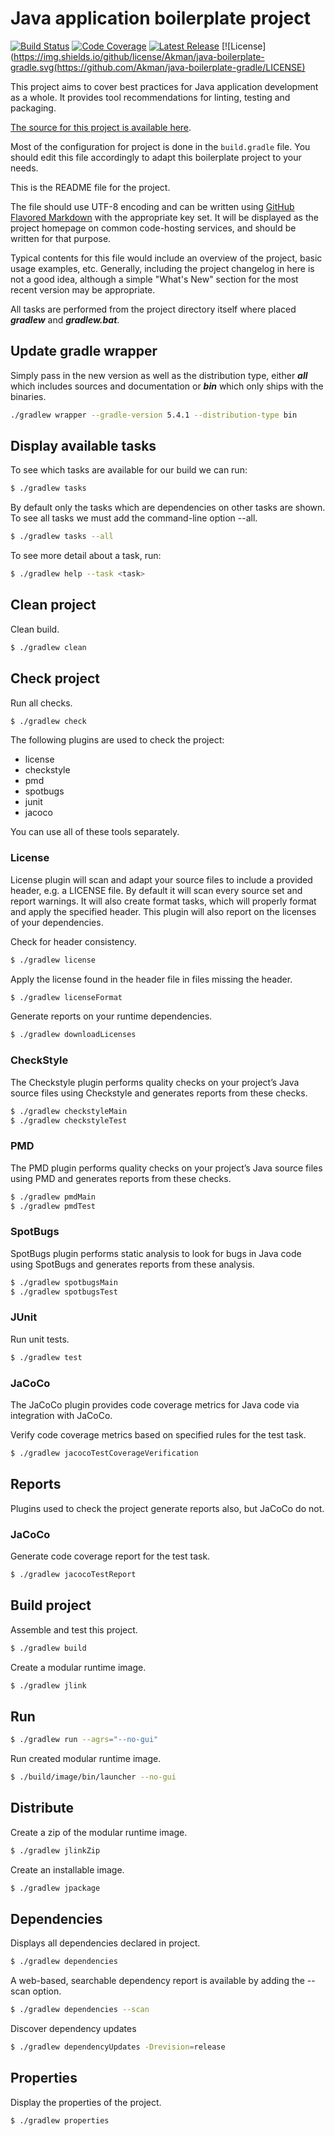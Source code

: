 # Java application boilerplate project

[![Build Status](https://travis-ci.org/Akman/java-boilerplate-gradle.svg?branch=master)](https://travis-ci.org/Akman/java-boilerplate-gradle)
[![Code Coverage](https://codecov.io/gh/Akman/java-boilerplate-gradle/branch/master/graph/badge.svg)](https://codecov.io/gh/Akman/java-boilerplate-gradle)
[![Latest Release](https://img.shields.io/github/downloads/Akman/java-boilerplate-gradle/total.svg)](https://github.com/Akman/java-boilerplate-gradle/releases/latest)
[![License](https://img.shields.io/github/license/Akman/java-boilerplate-gradle.svg(https://github.com/Akman/java-boilerplate-gradle/LICENSE)

This project aims to cover best practices for Java application development
as a whole. It provides tool recommendations for linting, testing and packaging.

[The source for this project is available here][src].

Most of the configuration for project is done in the `build.gradle` file.
You should edit this file accordingly to adapt this boilerplate project
to your needs.

This is the README file for the project.

The file should use UTF-8 encoding and can be written using
[GitHub Flavored Markdown][md] with the appropriate key set.
It will be displayed as the project
homepage on common code-hosting services, and should be written for that
purpose.

Typical contents for this file would include an overview of the project, basic
usage examples, etc. Generally, including the project changelog in here is not a
good idea, although a simple "What's New" section for the most recent version
may be appropriate.

All tasks are performed from the project directory itself where placed
***gradlew*** and ***gradlew.bat***.

## Update gradle wrapper

Simply pass in the new version as well as the distribution type, either
***all*** which includes sources and documentation or ***bin*** which only
ships with the binaries.

```bash
./gradlew wrapper --gradle-version 5.4.1 --distribution-type bin
```

## Display available tasks

To see which tasks are available for our build we can run:

```bash
$ ./gradlew tasks
```

By default only the tasks which are dependencies on other tasks are shown.
To see all tasks we must add the command-line option --all.

```bash
$ ./gradlew tasks --all
```

To see more detail about a task, run:

```bash
$ ./gradlew help --task <task>
```

## Clean project

Clean build.

```bash
$ ./gradlew clean
```

## Check project

Run all checks.

```bash
$ ./gradlew check
```

The following plugins are used to check the project:

- license
- checkstyle
- pmd
- spotbugs
- junit
- jacoco

You can use all of these tools separately.

### License

License plugin will scan and adapt your source files to include a provided
header, e.g. a LICENSE file. By default it will scan every source set and
report warnings. It will also create format tasks, which will properly format
and apply the specified header. This plugin will also report on the licenses
of your dependencies.

Check for header consistency.

```bash
$ ./gradlew license
```

Apply the license found in the header file in files missing the header.

```bash
$ ./gradlew licenseFormat
```

Generate reports on your runtime dependencies.

```bash
$ ./gradlew downloadLicenses
```

### CheckStyle

The Checkstyle plugin performs quality checks on your project’s Java source
files using Checkstyle and generates reports from these checks.

```bash
$ ./gradlew checkstyleMain
$ ./gradlew checkstyleTest
```

### PMD

The PMD plugin performs quality checks on your project’s Java source files
using PMD and generates reports from these checks.

```bash
$ ./gradlew pmdMain
$ ./gradlew pmdTest
```

### SpotBugs

SpotBugs plugin performs static analysis to look for bugs in Java code using
SpotBugs and generates reports from these analysis.

```bash
$ ./gradlew spotbugsMain
$ ./gradlew spotbugsTest
```

### JUnit

Run unit tests.

```bash
$ ./gradlew test
```

### JaCoCo

The JaCoCo plugin provides code coverage metrics for Java code via integration
with JaCoCo.

Verify code coverage metrics based on specified rules for the test task.

```bash
$ ./gradlew jacocoTestCoverageVerification
```

## Reports

Plugins used to check the project generate reports also, but JaCoCo do not.

### JaCoCo

Generate code coverage report for the test task.

```bash
$ ./gradlew jacocoTestReport
```

## Build project

Assemble and test this project.

```bash
$ ./gradlew build
```

Create a modular runtime image.

```bash
$ ./gradlew jlink
```

## Run

```bash
$ ./gradlew run --agrs="--no-gui"
```

Run created modular runtime image.

```bash
$ ./build/image/bin/launcher --no-gui
```

## Distribute

Create a zip of the modular runtime image.

```bash
$ ./gradlew jlinkZip
```

Create an installable image.

```bash
$ ./gradlew jpackage
```

## Dependencies

Displays all dependencies declared in project.

```bash
$ ./gradlew dependencies
```

A web-based, searchable dependency report is available by adding the
--scan option.

```bash
$ ./gradlew dependencies --scan
```

Discover dependency updates

```bash
$ ./gradlew dependencyUpdates -Drevision=release
```

## Properties

Display the properties of the project.

```bash
$ ./gradlew properties
```

[src]: https://github.com/Akman/java-boilerplate-gradle
[md]: https://help.github.com/articles/basic-writing-and-formatting-syntax "GitHub Flavored Markdown"
